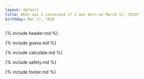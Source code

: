 ```yaml
---
layout: default
title: When was I conceived if I was born on March 17, 1910?
birthday: Mar 17, 1910
---
```


{% include header.md %}

{% include guess.md %}

{% include calculate.md %}

{% include safety.md %}

{% include footer.md %}



